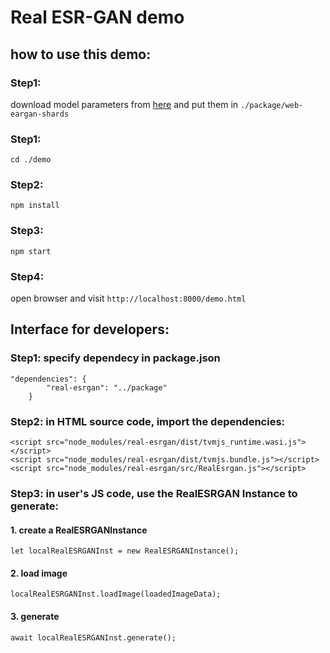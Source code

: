 # Real ESR-GAN demo

## how to use this demo:
### Step1:
download model parameters from [here](https://drive.google.com/drive/folders/1iJTjjMStK_67vtqrlVTnwsc-6jR11DCj?usp=share_link "here") and put them in ```./package/web-eargan-shards```
### Step1:
```cd ./demo```
### Step2:
```npm install```
### Step3:
```npm start```
### Step4:
open browser and visit ```http://localhost:8000/demo.html```
## Interface for developers:
### Step1: specify dependecy in package.json
```    
"dependencies": {
        "real-esrgan": "../package"
    }
```
### Step2: in HTML source code, import the dependencies:
```
<script src="node_modules/real-esrgan/dist/tvmjs_runtime.wasi.js"></script>
<script src="node_modules/real-esrgan/dist/tvmjs.bundle.js"></script>
<script src="node_modules/real-esrgan/src/RealEsrgan.js"></script>
```
### Step3: in user's JS code, use the RealESRGAN Instance to generate:
#### 1. create a RealESRGANInstance
```
let localRealESRGANInst = new RealESRGANInstance();
```
#### 2. load image
```
localRealESRGANInst.loadImage(loadedImageData);
```
#### 3. generate
```
await localRealESRGANInst.generate();
```




